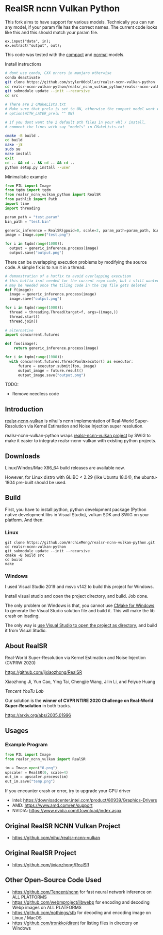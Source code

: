 # RealSR ncnn Vulkan Python

This fork aims to have support for various models. Technically you can run any model, if your param file has the correct names. The current code looks like this and this should match your param file.
```
ex.input("data", in);
ex.extract("output", out);
```
This code was tested with the [compact](https://github.com/xinntao/Real-ESRGAN/releases/tag/v0.2.3.0) and [normal](https://github.com/nihui/realsr-ncnn-vulkan/tree/4cc88321f71c1b4731d84393c93740b551823779/models) models.

Install instructions
```bash
# dont use conda, CXX errors in manjaro otherwise
conda deactivate
git clone https://github.com/styler00dollar/realsr-ncnn-vulkan-python
cd realsr-ncnn-vulkan-python/realsr_ncnn_vulkan_python/realsr-ncnn-vulkan/
git submodule update --init --recursive
cd src

# There are 2 CMakeLists.txt
# Make sure that prelu is set to ON, otherwise the compact model wont work
# option(WITH_LAYER_prelu "" ON)

# if you dont want the 2 default pth files in your whl / install,
# comment the lines with say "models" in CMakeLists.txt

cmake -B build .
cd build
make -j8
sudo su
make install
exit
cd .. && cd .. && cd .. && cd ..
python setup.py install --user
```

Minimalistic example
```python
from PIL import Image
from tqdm import tqdm
from realsr_ncnn_vulkan_python import RealSR
from pathlib import Path
import time
import threading

param_path = "test.param"
bin_path = "test.bin"

generic_inference = RealSR(gpuid=0, scale=2, param_path=param_path, bin_path=bin_path)
image = Image.open("test.png")

for i in tqdm(range(1000)):
  output = generic_inference.process(image)
  output.save("output.png")
```

There can be overlapping execution problems by modifying the source code. A simple fix is to run it in a thread.
```python
# demonstration of a hotfix to avoid overlapping execution
# this hotfix isnt needed for the current repo code, but i still wanted to show it
# may be needed once the tiling code in the cpp file gets deleted
def f(image):
  image = generic_inference.process(image)
  image.save("output.png")

for i in tqdm(range(1000)):
  thread = threading.Thread(target=f, args=(image,))
  thread.start()
  thread.join()
  
# alternative
import concurrent.futures

def foo(image):
    return generic_inference.process(image)

for i in tqdm(range(1000)):
  with concurrent.futures.ThreadPoolExecutor() as executor:
      future = executor.submit(foo, image)
      output_image = future.result()
      output_image.save("output.png")
```

TODO:
- Remove needless code

## Introduction
[realsr-ncnn-vulkan](https://github.com/nihui/realsr-ncnn-vulkan) is nihui's ncnn implementation of Real-World Super-Resolution via Kernel Estimation and Noise Injection super resolution.

realsr-ncnn-vulkan-python wraps [realsr-ncnn-vulkan project](https://github.com/nihui/realsr-ncnn-vulkan) by SWIG to make it easier to integrate realsr-ncnn-vulkan with existing python projects.

## Downloads

Linux/Windos/Mac X86_64 build releases are available now.

However, for Linux distro with GLIBC < 2.29 (like Ubuntu 18.04), the ubuntu-1804 pre-built should be used.

## Build

First, you have to install python, python development package (Python native development libs in Visual Studio), vulkan SDK and SWIG on your platform. And then:

### Linux
```shell
git clone https://github.com/ArchieMeng/realsr-ncnn-vulkan-python.git
cd realsr-ncnn-vulkan-python
git submodule update --init --recursive
cmake -B build src
cd build
make
```

### Windows
I used Visual Studio 2019 and msvc v142 to build this project for Windows.

Install visual studio and open the project directory, and build. Job done.

The only problem on Windows is that, you cannot use [CMake for Windows](https://cmake.org/download/) to generate the Visual Studio solution file and build it. This will make the lib crash on loading.

The only way is [use Visual Studio to open the project as directory](https://www.microfocus.com/documentation/visual-cobol/vc50/VS2019/GUID-BE1C48AA-DB22-4F38-9644-E9B48658EF36.html), and build it from Visual Studio.

## About RealSR

Real-World Super-Resolution via Kernel Estimation and Noise Injection (CVPRW 2020)

https://github.com/jixiaozhong/RealSR

Xiaozhong Ji, Yun Cao, Ying Tai, Chengjie Wang, Jilin Li, and Feiyue Huang

*Tencent YouTu Lab*

Our solution is the **winner of CVPR NTIRE 2020 Challenge on Real-World Super-Resolution** in both tracks.

https://arxiv.org/abs/2005.01996

## Usages

### Example Program

```Python
from PIL import Image
from realsr_ncnn_vulkan import RealSR

im = Image.open("0.png")
upscaler = RealSR(0, scale=4)
out_im = upscaler.process(im)
out_im.save("temp.png")
```

If you encounter crash or error, try to upgrade your GPU driver

- Intel: https://downloadcenter.intel.com/product/80939/Graphics-Drivers
- AMD: https://www.amd.com/en/support
- NVIDIA: https://www.nvidia.com/Download/index.aspx

## Original RealSR NCNN Vulkan Project

- https://github.com/nihui/realsr-ncnn-vulkan

## Original RealSR Project

- https://github.com/jixiaozhong/RealSR

## Other Open-Source Code Used

- https://github.com/Tencent/ncnn for fast neural network inference on ALL PLATFORMS
- https://github.com/webmproject/libwebp for encoding and decoding Webp images on ALL PLATFORMS
- https://github.com/nothings/stb for decoding and encoding image on Linux / MacOS
- https://github.com/tronkko/dirent for listing files in directory on Windows
